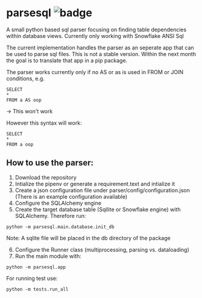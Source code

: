 # parsesql ![badge](https://github.com/dondaum/parsesql/workflows/parsesql/badge.svg)
A small python based sql parser focusing on finding table dependencies within database views. Currently only working with Snowflake ANSI Sql

The current implementation handles the parser as an seperate app that can be used to parse sql files. This is not a stable version. Within the 
next month the goal is to translate that app in a pip package.

The parser works currently only if no AS or as is used in FROM or JOIN conditions, e.g.

```
SELECT
*
FROM a AS oop
```
-> This won't work

However this syntax will work:
```
SELECT
*
FROM a oop
```

## How to use the parser:
1. Download the repository
2. Intialize the pipenv or generate a requirement.text and intialize it
3. Create a json configuration file under parser/config/configuration.json (There is an example configuration available)
4. Configure the SQLAlchemy engine
5. Create the target database table (Sqllite or Snowflake engine) with SQLAlchemy. Therefore run: 
```
python -m parsesql.main.database.init_db
```
Note: A sqlite file will be placed in the db directory of the package

6. Configure the Runner class (multiprocessing, parsing vs. dataloading)
7. Run the main module with:
```
python -m parsesql.app
```

For running test use:
```
python -m tests.run_all
```